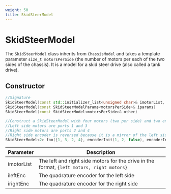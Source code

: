 ```yaml
---
weight: 50
title: SkidSteerModel
---
```


# SkidSteerModel

The `SkidSteerModel` class inherits from `ChassisModel` and takes a template parameter `size_t motorsPerSide` (the number of motors per each of the two sides of the chassis). It is a model for a skid steer drive (also called a tank drive).

## Constructor

```c++
//Signature
SkidSteerModel(const std::initializer_list<unsigned char>& imotorList, Encoder ileftEnc, Encoder irightEnc)
SkidSteerModel(const SkidSteerModelParams<motorsPerSide>& iparams)
SkidSteerModel(const SkidSteerModel<motorsPerSide>& other)

//Construct a SkidSteerModel with four motors (two per side) and two encoders
//Left side motors are ports 1 and 3
//Right side motors are ports 2 and 4
//Right side encoder is reversed because it is a mirror of the left side
SkidSteerModel<2> foo({1, 3, 2, 4}, encoderInit(1, 2, false), encoderInit(3, 4, true))
```

Parameter | Description
----------|------------
imotorList | The left and right side motors for the drive in the format, `{left motors, right motors}`
ileftEnc | The quadrature encoder for the left side
irightEnc | The quadrature encoder for the right side
